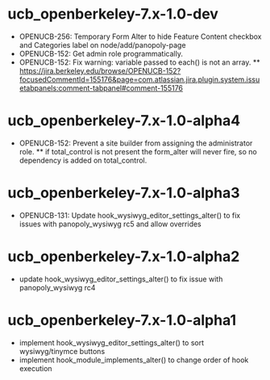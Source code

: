 ucb_openberkeley-7.x-1.0-dev
=======================
* OPENUCB-256: Temporary Form Alter to hide Feature Content checkbox and Categories label on node/add/panopoly-page
* OPENUCB-152: Get admin role programmatically.
* OPENUCB-152: Fix warning: variable passed to each() is not an array.
** https://jira.berkeley.edu/browse/OPENUCB-152?focusedCommentId=155176&page=com.atlassian.jira.plugin.system.issuetabpanels:comment-tabpanel#comment-155176

ucb_openberkeley-7.x-1.0-alpha4
=======================
* OPENUCB-152: Prevent a site builder from assigning the administrator role.
** if total_control is not present the form_alter will never fire, so no dependency is added on total_control.

ucb_openberkeley-7.x-1.0-alpha3
=======================
* OPENUCB-131: Update hook_wysiwyg_editor_settings_alter() to fix issues with panopoly_wysiwyg rc5 and allow overrides

ucb_openberkeley-7.x-1.0-alpha2
=======================
* update hook_wysiwyg_editor_settings_alter() to fix issue with panopoly_wysiwyg rc4


ucb_openberkeley-7.x-1.0-alpha1
=======================
* implement hook_wysiwyg_editor_settings_alter() to sort wysiwyg/tinymce buttons
* implement hook_module_implements_alter() to change order of hook execution

